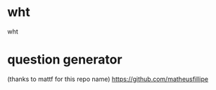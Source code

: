 # wht
wht

# question generator

(thanks to mattf for this repo name)
https://github.com/matheusfillipe
